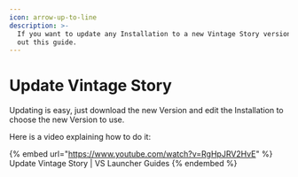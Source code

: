 ```yaml
---
icon: arrow-up-to-line
description: >-
  If you want to update any Installation to a new Vintage Story version check
  out this guide.
---
```


# Update Vintage Story

Updating is easy, just download the new Version and edit the Installation to choose the new Version to use.

Here is a video explaining how to do it:

{% embed url="https://www.youtube.com/watch?v=RgHpJRV2HvE" %}
Update Vintage Story | VS Launcher Guides
{% endembed %}
